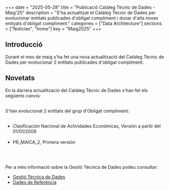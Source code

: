 +++ 
date        = "2025-05-28" 
title       = "Publicació Catàleg Tècnic de Dades - Maig'25" 
description = "S'ha actualitzat el Catàleg Tècnic de Dades per evolucionar entitats publicades d'obligat compliment i donar d'alta noves enityats d'obligat compliment." 
categories  = ["Data Architecture"] 
sections    = ["Notícies", "home"] 
key = "Maig2025" 
+++ 

  

## Introducció 

Durant el mes de maig s'ha fet una nova actualització del Catàleg Tècnic de Dades per evolucionar 2 entitats publicades d'obligat compliment. 

## Novetats 

En la darrera actualització del Catàleg Tècnic de Dades s'han fet els següents canvis:<br><br> 

S'han evolucionat 2 entitats del grup d'Obligat compliment:<br><br>
<ul>
  <li>Clasificación Nacional de Actividades Económicas, Versión a partir del 01/01/2009</li><br>
  <li>PR_MAICA_2, Primera versión</li><br>

</ul>
<br>

Per a més informació sobre la Gestió Tècnica de Dades podeu consultar: 


* [Gestió Tècnica de Dades](https://canigo.ctti.gencat.cat/plataformes/dadesref/gestiodades/) 
* [Dades de Referència](https://canigo.ctti.gencat.cat/plataformes/dadesref/dadesref/) 
